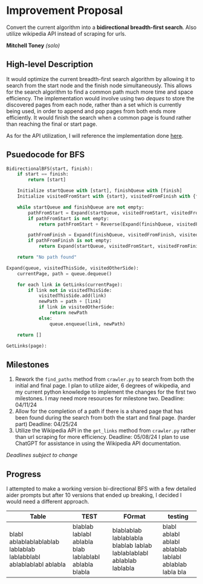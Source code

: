 # Improvement Proposal
Convert the current algorithm into a **bidirectional breadth-first search**. Also utilize wikipedia API instead of scraping for urls.

**Mitchell Toney** *(solo)*
## High-level Description
It would optimize the current breadth-first search algorithm by allowing it to search from the start node and the finish node simultaneously.
This allows for the search algorithm to find a common path much more time and space efficiency. The implementation would involve using two *deques* to store the discovered pages from each node, rather than a set which is currently being used, in order to append and pop pages from both ends more efficiently. It would finish the search when a common page is found rather than reaching the final or start page. 

As for the API utilization, I will reference the implementation done [here](https://github.com/jwngr/sdow/blob/master/sdow/helpers.py).
## Psuedocode for BFS
```python 
BidirectionalBFS(start, finish):
    if start == finish:
        return [start]

    Initialize startQueue with [start], finishQueue with [finish]
    Initialize visitedFromStart with {start}, visitedFromFinish with {finish}

    while startQueue and finishQueue are not empty:
        pathFromStart = Expand(startQueue, visitedFromStart, visitedFromFinish)
        if pathFromStart is not empty:
            return pathFromStart + Reverse(Expand(finishQueue, visitedFromFinish, visitedFromStart))

        pathFromFinish = Expand(finishQueue, visitedFromFinish, visitedFromStart)
        if pathFromFinish is not empty:
            return Expand(startQueue, visitedFromStart, visitedFromFinish) + Reverse(pathFromFinish)

    return "No path found"

Expand(queue, visitedThisSide, visitedOtherSide):
    currentPage, path = queue.dequeue()

    for each link in GetLinks(currentPage):
        if link not in visitedThisSide:
            visitedThisSide.add(link)
            newPath = path + [link]
            if link in visitedOtherSide:
                return newPath
            else:
                queue.enqueue(link, newPath)

    return []

GetLinks(page):
```

## Milestones
1. Rework the `find_paths` method from `crawler.py` to search from both the initial and final page.
I plan to utilize aider, 6 degrees of wikipedia, and my current python knowledge to implement the changes for the first two milestones. I may need more resources for milestone two.
Deadline: 04/11/24
2. Allow for the completion of a path if there is a shared page that has been found during the search from both the start and final page. (harder part)
Deadline: 04/25/24
3. Utilize the Wikipedia API in the `get_links` method from `crawler.py` rather than url scraping for more efficiency.
Deadline: 05/08/24
I plan to use ChatGPT for assistance in using the Wikipedia API documentation.

*Deadlines subject to change*

## Progress
I attempted to make a working version bi-directional BFS with a few detailed aider prompts but after 10 versions that ended up breaking, I decided I would need a different approach.

| Table  |     TEST    |    FOrmat |        testing   |
|-------|----|------------|-----------------------------------|
| blabl ablablablablablab lablablab lablabblabl ablablablabl ablabla | blablab lablabl ablabla blab lablablabl ablabla blabla | blablablab lablablabla blablab lablab lablablablabl ablablab lablabla | blabl ablabl ablabl ablablab lablabl ablablab labla bla |